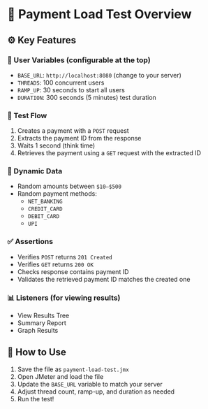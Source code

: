 # 🧪 Payment Load Test Overview

## ⚙️ Key Features

### 🔧 User Variables (configurable at the top)
- `BASE_URL`: `http://localhost:8080` (change to your server)
- `THREADS`: 100 concurrent users
- `RAMP_UP`: 30 seconds to start all users
- `DURATION`: 300 seconds (5 minutes) test duration

### 🔁 Test Flow
1. Creates a payment with a `POST` request
2. Extracts the payment ID from the response
3. Waits 1 second (think time)
4. Retrieves the payment using a `GET` request with the extracted ID

### 🎲 Dynamic Data
- Random amounts between `$10–$500`
- Random payment methods:
    - `NET_BANKING`
    - `CREDIT_CARD`
    - `DEBIT_CARD`
    - `UPI`

### ✅ Assertions
- Verifies `POST` returns `201 Created`
- Verifies `GET` returns `200 OK`
- Checks response contains payment ID
- Validates the retrieved payment ID matches the created one

### 📊 Listeners (for viewing results)
- View Results Tree
- Summary Report
- Graph Results

## 🚀 How to Use
1. Save the file as `payment-load-test.jmx`
2. Open JMeter and load the file
3. Update the `BASE_URL` variable to match your server
4. Adjust thread count, ramp-up, and duration as needed
5. Run the test!
